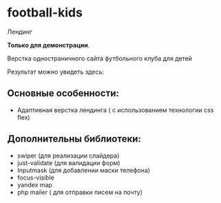 
# football-kids
Лендинг  

**Только для демонстрации**.  

Верстка одностраничного сайта футбольного клуба для детей 

Результат можно увидеть здесь:


## Основные особенности:
- Адаптивная верстка лендинга ( с использованием технологии css flex)

## Дополнительны библиотеки:
- swiper (для реализации слайдера)
- just-validate (для валидации форм)
- Inputmask (для добавлении маски телефона)
- focus-visible
- yandex map
- php mailer ( для отправки писем на почту)